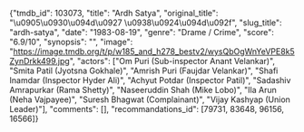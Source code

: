 {"tmdb_id": 103073, "title": "Ardh Satya", "original_title": "\u0905\u0930\u094d\u0927 \u0938\u0924\u094d\u092f", "slug_title": "ardh-satya", "date": "1983-08-19", "genre": "Drame / Crime", "score": "6.9/10", "synopsis": "", "image": "https://image.tmdb.org/t/p/w185_and_h278_bestv2/wysQbOgWnYeVPE8k5ZynDrkk499.jpg", "actors": ["Om Puri (Sub-inspector Anant Velankar)", "Smita Patil (Jyotsna Gokhale)", "Amrish Puri (Faujdar Velankar)", "Shafi Inamdar (Inspector Hyder Ali)", "Achyut Potdar (Inspector Patil)", "Sadashiv Amrapurkar (Rama Shetty)", "Naseeruddin Shah (Mike Lobo)", "Ila Arun (Neha Vajpayee)", "Suresh Bhagwat (Complainant)", "Vijay Kashyap (Union Leader)"], "comments": [], "recommandations_id": [79731, 83648, 96156, 16566]}